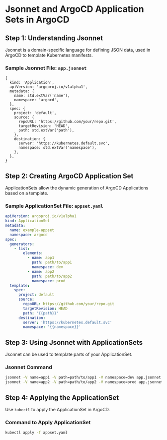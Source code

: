 
# Jsonnet and ArgoCD Application Sets in ArgoCD

## Step 1: Understanding Jsonnet

Jsonnet is a domain-specific language for defining JSON data, used in ArgoCD to template Kubernetes manifests.

### Sample Jsonnet File: `app.jsonnet`
```jsonnet
{
  kind: 'Application',
  apiVersion: 'argoproj.io/v1alpha1',
  metadata: {
    name: std.extVar('name'),
    namespace: 'argocd',
  },
  spec: {
    project: 'default',
    source: {
      repoURL: 'https://github.com/your/repo.git',
      targetRevision: 'HEAD',
      path: std.extVar('path'),
    },
    destination: {
      server: 'https://kubernetes.default.svc',
      namespace: std.extVar('namespace'),
    },
  },
}
```

## Step 2: Creating ArgoCD Application Set

ApplicationSets allow the dynamic generation of ArgoCD Applications based on a template.

### Sample ApplicationSet File: `appset.yaml`
```yaml
apiVersion: argoproj.io/v1alpha1
kind: ApplicationSet
metadata:
  name: example-appset
  namespace: argocd
spec:
  generators:
    - list:
        elements:
          - name: app1
            path: path/to/app1
            namespace: dev
          - name: app2
            path: path/to/app2
            namespace: prod
  template:
    spec:
      project: default
      source:
        repoURL: https://github.com/your/repo.git
        targetRevision: HEAD
        path: '{{path}}'
      destination:
        server: 'https://kubernetes.default.svc'
        namespace: '{{namespace}}'
```

## Step 3: Using Jsonnet with ApplicationSets

Jsonnet can be used to template parts of your ApplicationSet.

### Jsonnet Command
```bash
jsonnet -V name=app1 -V path=path/to/app1 -V namespace=dev app.jsonnet > app1.yaml
jsonnet -V name=app2 -V path=path/to/app2 -V namespace=prod app.jsonnet > app2.yaml
```

## Step 4: Applying the ApplicationSet

Use `kubectl` to apply the ApplicationSet in ArgoCD.

### Command to Apply ApplicationSet
```bash
kubectl apply -f appset.yaml
```
